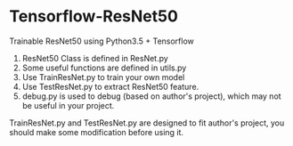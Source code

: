 # Tensorflow-ResNet50
Trainable ResNet50 using Python3.5 + Tensorflow

1. ResNet50 Class is defined in ResNet.py
2. Some useful functions are defined in utils.py
3. Use TrainResNet.py to train your own model
4. Use TestResNet.py to extract ResNet50 feature.
5. debug.py is used to debug (based on author's project), which may not be useful in your project.

TrainResNet.py and TestResNet.py are designed to fit author's project, you should make some modification before using it.

